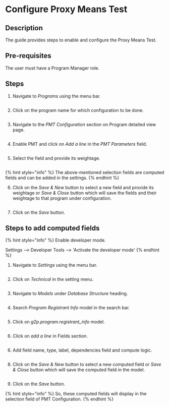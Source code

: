 # Configure Proxy Means Test

## Description

The guide provides steps to enable and configure the Proxy Means Test.

## Pre-requisites

The user must have a Program Manager role.

## Steps

1. Navigate to _Programs_ using the menu bar.

<figure><img src="../../../../.gitbook/assets/programs.png" alt=""><figcaption></figcaption></figure>

2. Click on the program name for which configuration to be done.

<figure><img src="../../../../.gitbook/assets/program-list-view-page.png" alt=""><figcaption></figcaption></figure>

3. Navigate to the _PMT_ _Configuration_ section on Program detailed view page.

<figure><img src="../../../../.gitbook/assets/Screenshot from 2023-04-23 20-55-37.png" alt=""><figcaption></figcaption></figure>

4. Enable PMT and click on _Add a line_ in the _PMT Parameters_ field.

<figure><img src="../../../../.gitbook/assets/Screenshot from 2023-04-23 20-50-30.png" alt=""><figcaption></figcaption></figure>

5. Select the field and provide its weightage.

<figure><img src="../../../../.gitbook/assets/Screenshot from 2023-04-23 22-53-00.png" alt=""><figcaption></figcaption></figure>

{% hint style="info" %}
The above-mentioned selection fields are computed fields and can be added in the settings.
{% endhint %}

6. Click on the _Save & New_ button to select a new field and provide its weightage or _Save & Close_ button which will save the fields and their weightage to that program under configuration.

<figure><img src="../../../../.gitbook/assets/Screenshot from 2023-04-23 21-47-14.png" alt=""><figcaption></figcaption></figure>

7. Click on the _Save_ button.

## Steps to add computed fields

{% hint style="info" %}
Enable developer mode.

Settings --> Developer Tools --> 'Activate the developer mode'
{% endhint %}

1. Navigate to _Settings_ using the menu bar.

<figure><img src="../../../../.gitbook/assets/Screenshot from 2023-04-23 22-11-10.png" alt=""><figcaption></figcaption></figure>

2. Click on _Technical_ in the setting menu.

<figure><img src="../../../../.gitbook/assets/settings-technical.png" alt=""><figcaption></figcaption></figure>

3. Navigate to _Models_ under _Database Structure_ heading.

<figure><img src="../../../../.gitbook/assets/Screenshot from 2023-04-23 22-18-38.png" alt=""><figcaption></figcaption></figure>

4. Search _Program Registrant Info_ model in the search bar.

<figure><img src="../../../../.gitbook/assets/Screenshot from 2023-04-23 22-23-20.png" alt=""><figcaption></figcaption></figure>

5. Click on _g2p.program.registrant\_info_ model.

<figure><img src="../../../../.gitbook/assets/Screenshot from 2023-04-23 22-26-46.png" alt=""><figcaption></figcaption></figure>

6. Click on _add a line_ in Fields section.

<figure><img src="../../../../.gitbook/assets/Screenshot from 2023-04-23 22-41-00.png" alt=""><figcaption></figcaption></figure>

6. Add field name, type, label, dependencies field and compute logic.

<figure><img src="../../../../.gitbook/assets/Screenshot from 2023-04-03 15-34-42.png" alt=""><figcaption></figcaption></figure>

8. Click on the _Save & New_ button to select a new computed field or _Save & Close_ button which will save the computed field in the model.

<figure><img src="../../../../.gitbook/assets/Screenshot from 2023-04-23 22-42-19.png" alt=""><figcaption></figcaption></figure>

9. Click on the _Save_ button.

{% hint style="info" %}
So, these computed fields will display in the selection field of PMT Configuration.
{% endhint %}
